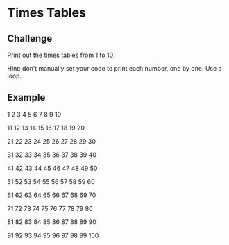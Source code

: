 # Times Tables

## Challenge

Print out the times tables from 1 to 10.

Hint: don’t manually set your code to print each number, one by one. Use a loop.

## Example


1	2	3	4	5	6	7	8	9	10

11	12	13	14	15	16	17	18	19	20

21	22	23	24	25	26	27	28	29	30

31	32	33	34	35	36	37	38	39	40

41	42	43	44	45	46	47	48	49	50

51	52	53	54	55	56	57	58	59	60

61	62	63	64	65	66	67	68	69	70

71	72	73	74	75	76	77	78	79	80

81	82	83	84	85	86	87	88	89	90

91	92	93	94	95	96	97	98	99	100